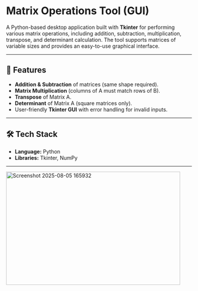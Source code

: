 # Matrix Operations Tool (GUI)  

A Python-based desktop application built with **Tkinter** for performing various matrix operations, including addition, subtraction, multiplication, transpose, and determinant calculation. The tool supports matrices of variable sizes and provides an easy-to-use graphical interface.  

---

## 🚀 Features  
- **Addition & Subtraction** of matrices (same shape required).  
- **Matrix Multiplication** (columns of A must match rows of B).  
- **Transpose** of Matrix A.  
- **Determinant** of Matrix A (square matrices only).  
- User-friendly **Tkinter GUI** with error handling for invalid inputs.  

---

## 🛠 Tech Stack  
- **Language:** Python  
- **Libraries:** Tkinter, NumPy  

---

<img width="472" height="307" alt="Screenshot 2025-08-05 165932" src="https://github.com/user-attachments/assets/184cc9c3-619c-4932-9d16-3e8b8e215c6f" />
